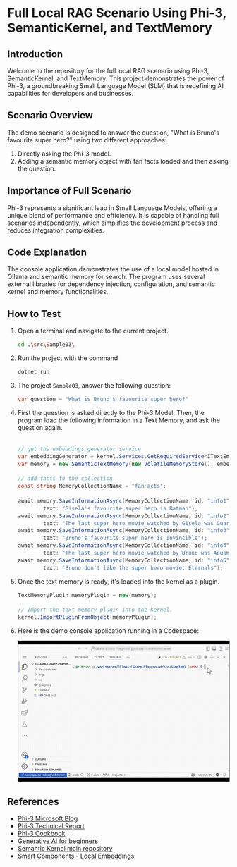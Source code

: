 # Full Local RAG Scenario Using Phi-3, SemanticKernel, and TextMemory

## Introduction

Welcome to the repository for the full local RAG scenario using Phi-3, SemanticKernel, and TextMemory. This project demonstrates the power of Phi-3, a groundbreaking Small Language Model (SLM) that is redefining AI capabilities for developers and businesses.

## Scenario Overview

The demo scenario is designed to answer the question, "What is Bruno's favourite super hero?" using two different approaches:

1. Directly asking the Phi-3 model.
2. Adding a semantic memory object with fan facts loaded and then asking the question.

## Importance of Full Scenario

Phi-3 represents a significant leap in Small Language Models, offering a unique blend of performance and efficiency. It is capable of handling full scenarios independently, which simplifies the development process and reduces integration complexities.

## Code Explanation

The console application demonstrates the use of a local model hosted in Ollama and semantic memory for search. The program uses several external libraries for dependency injection, configuration, and semantic kernel and memory functionalities.

## How to Test

1. Open a terminal and navigate to the current project.

    ```bash
    cd .\src\Sample03\
    ```

1. Run the project with the command

    ```bash
    dotnet run
    ```

1. The project `Sample03`, answer the following question:

    ```csharp
    var question = "What is Bruno's favourite super hero?"
    ```

1. First the question is asked directly to the Phi-3 Model. Then, the program load the following information in a Text Memory, and ask the question again.

    ```csharp

    // get the embeddings generator service
    var embeddingGenerator = kernel.Services.GetRequiredService<ITextEmbeddingGenerationService>();
    var memory = new SemanticTextMemory(new VolatileMemoryStore(), embeddingGenerator);    

    // add facts to the collection
    const string MemoryCollectionName = "fanFacts";
    
    await memory.SaveInformationAsync(MemoryCollectionName, id: "info1", 
            text: "Gisela's favourite super hero is Batman");
    await memory.SaveInformationAsync(MemoryCollectionName, id: "info2", 
            text: "The last super hero movie watched by Gisela was Guardians of the Galaxy Vol 3");
    await memory.SaveInformationAsync(MemoryCollectionName, id: "info3", 
            text: "Bruno's favourite super hero is Invincible");
    await memory.SaveInformationAsync(MemoryCollectionName, id: "info4", 
            text: "The last super hero movie watched by Bruno was Aquaman II");
    await memory.SaveInformationAsync(MemoryCollectionName, id: "info5", 
            text: "Bruno don't like the super hero movie: Eternals");    
    ```

1. Once the text memory is ready, it's loaded into the kernel as a plugin.

    ```csharp
    TextMemoryPlugin memoryPlugin = new(memory);
    
    // Import the text memory plugin into the Kernel.
    kernel.ImportPluginFromObject(memoryPlugin);    
    ```

1. Here is the demo console application running in a Codespace:

    ![Demo console application running in a Codespace](./img/10RAGPhi3.gif)

## References

- [Phi-3 Microsoft Blog](https://aka.ms/phi3blog-april)
- [Phi-3 Technical Report](https://aka.ms/phi3-tech-report)
- [Phi-3 Cookbook](https://aka.ms/Phi-3CookBook)
- [Generative AI for beginners](https://github.com/microsoft/generative-ai-for-beginners)
- [Semantic Kernel main repository](https://github.com/microsoft/semantic-kernel)
- [Smart Components - Local Embeddings](https://github.com/dotnet-smartcomponents/smartcomponents/blob/main/docs/local-embeddings.md)